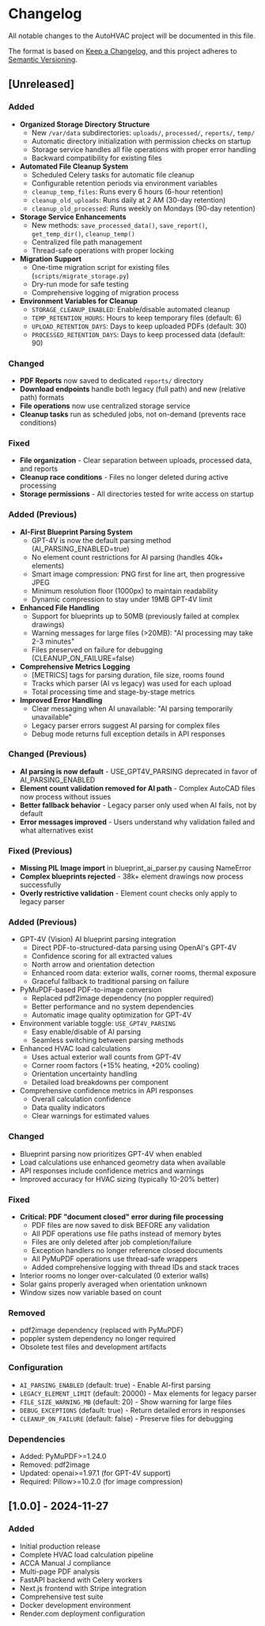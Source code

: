 # Changelog

All notable changes to the AutoHVAC project will be documented in this file.

The format is based on [Keep a Changelog](https://keepachangelog.com/en/1.0.0/),
and this project adheres to [Semantic Versioning](https://semver.org/spec/v2.0.0.html).

## [Unreleased]

### Added
- **Organized Storage Directory Structure**
  - New `/var/data` subdirectories: `uploads/`, `processed/`, `reports/`, `temp/`
  - Automatic directory initialization with permission checks on startup
  - Storage service handles all file operations with proper error handling
  - Backward compatibility for existing files
- **Automated File Cleanup System**
  - Scheduled Celery tasks for automatic file cleanup
  - Configurable retention periods via environment variables
  - `cleanup_temp_files`: Runs every 6 hours (6-hour retention)
  - `cleanup_old_uploads`: Runs daily at 2 AM (30-day retention)
  - `cleanup_old_processed`: Runs weekly on Mondays (90-day retention)
- **Storage Service Enhancements**
  - New methods: `save_processed_data()`, `save_report()`, `get_temp_dir()`, `cleanup_temp()`
  - Centralized file path management
  - Thread-safe operations with proper locking
- **Migration Support**
  - One-time migration script for existing files (`scripts/migrate_storage.py`)
  - Dry-run mode for safe testing
  - Comprehensive logging of migration process
- **Environment Variables for Cleanup**
  - `STORAGE_CLEANUP_ENABLED`: Enable/disable automated cleanup
  - `TEMP_RETENTION_HOURS`: Hours to keep temporary files (default: 6)
  - `UPLOAD_RETENTION_DAYS`: Days to keep uploaded PDFs (default: 30)
  - `PROCESSED_RETENTION_DAYS`: Days to keep processed data (default: 90)

### Changed
- **PDF Reports** now saved to dedicated `reports/` directory
- **Download endpoints** handle both legacy (full path) and new (relative path) formats
- **File operations** now use centralized storage service
- **Cleanup tasks** run as scheduled jobs, not on-demand (prevents race conditions)

### Fixed
- **File organization** - Clear separation between uploads, processed data, and reports
- **Cleanup race conditions** - Files no longer deleted during active processing
- **Storage permissions** - All directories tested for write access on startup

### Added (Previous)
- **AI-First Blueprint Parsing System**
  - GPT-4V is now the default parsing method (AI_PARSING_ENABLED=true)
  - No element count restrictions for AI parsing (handles 40k+ elements)
  - Smart image compression: PNG first for line art, then progressive JPEG
  - Minimum resolution floor (1000px) to maintain readability
  - Dynamic compression to stay under 19MB GPT-4V limit
- **Enhanced File Handling**
  - Support for blueprints up to 50MB (previously failed at complex drawings)
  - Warning messages for large files (>20MB): "AI processing may take 2-3 minutes"
  - Files preserved on failure for debugging (CLEANUP_ON_FAILURE=false)
- **Comprehensive Metrics Logging**
  - [METRICS] tags for parsing duration, file size, rooms found
  - Tracks which parser (AI vs legacy) was used for each upload
  - Total processing time and stage-by-stage metrics
- **Improved Error Handling**
  - Clear messaging when AI unavailable: "AI parsing temporarily unavailable"
  - Legacy parser errors suggest AI parsing for complex files
  - Debug mode returns full exception details in API responses

### Changed (Previous)
- **AI parsing is now default** - USE_GPT4V_PARSING deprecated in favor of AI_PARSING_ENABLED
- **Element count validation removed for AI path** - Complex AutoCAD files now process without issues
- **Better fallback behavior** - Legacy parser only used when AI fails, not by default
- **Error messages improved** - Users understand why validation failed and what alternatives exist

### Fixed (Previous)
- **Missing PIL Image import** in blueprint_ai_parser.py causing NameError
- **Complex blueprints rejected** - 38k+ element drawings now process successfully
- **Overly restrictive validation** - Element count checks only apply to legacy parser

### Added (Previous)
- GPT-4V (Vision) AI blueprint parsing integration
  - Direct PDF-to-structured-data parsing using OpenAI's GPT-4V
  - Confidence scoring for all extracted values
  - North arrow and orientation detection
  - Enhanced room data: exterior walls, corner rooms, thermal exposure
  - Graceful fallback to traditional parsing on failure
- PyMuPDF-based PDF-to-image conversion
  - Replaced pdf2image dependency (no poppler required)
  - Better performance and no system dependencies
  - Automatic image quality optimization for GPT-4V
- Environment variable toggle: `USE_GPT4V_PARSING`
  - Easy enable/disable of AI parsing
  - Seamless switching between parsing methods
- Enhanced HVAC load calculations
  - Uses actual exterior wall counts from GPT-4V
  - Corner room factors (+15% heating, +20% cooling)
  - Orientation uncertainty handling
  - Detailed load breakdowns per component
- Comprehensive confidence metrics in API responses
  - Overall calculation confidence
  - Data quality indicators
  - Clear warnings for estimated values

### Changed
- Blueprint parsing now prioritizes GPT-4V when enabled
- Load calculations use enhanced geometry data when available
- API responses include confidence metrics and warnings
- Improved accuracy for HVAC sizing (typically 10-20% better)

### Fixed
- **Critical: PDF "document closed" error during file processing**
  - PDF files are now saved to disk BEFORE any validation
  - All PDF operations use file paths instead of memory bytes
  - Files are only deleted after job completion/failure
  - Exception handlers no longer reference closed documents
  - All PyMuPDF operations use thread-safe wrappers
  - Added comprehensive logging with thread IDs and stack traces
- Interior rooms no longer over-calculated (0 exterior walls)
- Solar gains properly averaged when orientation unknown
- Window sizes now variable based on count

### Removed
- pdf2image dependency (replaced with PyMuPDF)
- poppler system dependency no longer required
- Obsolete test files and development artifacts

### Configuration
- `AI_PARSING_ENABLED` (default: true) - Enable AI-first parsing
- `LEGACY_ELEMENT_LIMIT` (default: 20000) - Max elements for legacy parser
- `FILE_SIZE_WARNING_MB` (default: 20) - Show warning for large files
- `DEBUG_EXCEPTIONS` (default: true) - Return detailed errors in responses
- `CLEANUP_ON_FAILURE` (default: false) - Preserve files for debugging

### Dependencies
- Added: PyMuPDF>=1.24.0
- Removed: pdf2image
- Updated: openai>=1.97.1 (for GPT-4V support)
- Required: Pillow>=10.2.0 (for image compression)

## [1.0.0] - 2024-11-27

### Added
- Initial production release
- Complete HVAC load calculation pipeline
- ACCA Manual J compliance
- Multi-page PDF analysis
- FastAPI backend with Celery workers
- Next.js frontend with Stripe integration
- Comprehensive test suite
- Docker development environment
- Render.com deployment configuration